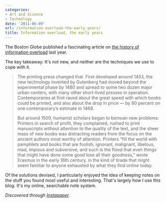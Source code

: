 ```yaml
---
categories:
- Art and Science
- Technology
date: '2011-06-09'
url: /information-overload-the-early-years/
title: Information overload, the early years
---
```


The Boston Globe published a fascinating article on <a href="http://www.boston.com/bostonglobe/ideas/articles/2010/11/28/information_overload_the_early_years/">the history of information overload</a> last year.

The key takeaway: It's not new, and neither are the techniques we use to cope with it.

<blockquote>The printing press changed that. First developed around 1453, the new technology invented by Gutenberg had moved beyond the experimental phase by 1480 and spread to some two dozen major urban centers, with many other short-lived presses in operation. Contemporaries at first raved about the great speed with which books could be printed, and also about the drop in price — by 80 percent on one contemporary’s estimate in 1468.

But around 1500, humanist scholars began to bemoan new problems: Printers in search of profit, they complained, rushed to print manuscripts without attention to the quality of the text, and the sheer mass of new books was distracting readers from the focus on the ancient authors most worthy of attention. Printers “fill the world with pamphlets and books that are foolish, ignorant, malignant, libelous, mad, impious and subversive; and such is the flood that even things that might have done some good lose all their goodness,” wrote Erasmus in the early 16th century, in the kind of tirade that might seem familiar to anyone exhausted by what they find online today.</blockquote>

Of the solutions devised, I particularly enjoyed the idea of keeping notes on the stuff you found most useful and interesting. That's largely how I use this blog. It's my online, searchable note system.

<em>Discovered through <a href="http://www.instapaper.com/">Instapaper</a>.</em>